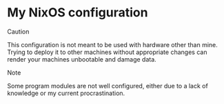 # My NixOS configuration
> [!CAUTION]
> This configuration is not meant to be used with hardware other than mine.
> Trying to deploy it to other machines without appropriate changes can render your machines unbootable and damage data.

> [!NOTE]
> Some program modules are not well configured, either due to a lack of knowledge or my current procrastination. 

